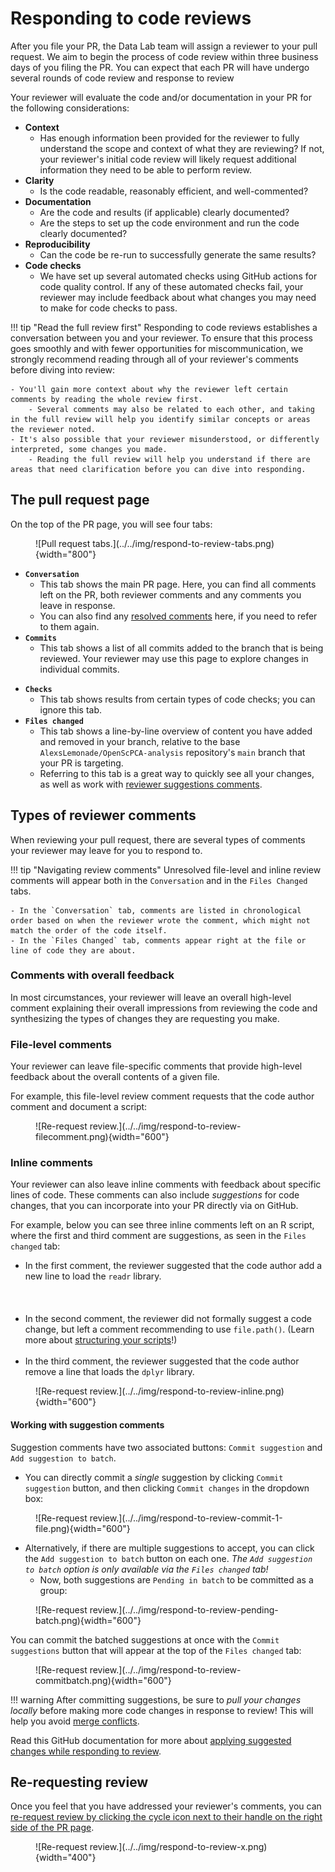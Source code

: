 # Responding to code reviews

After you file your PR, the Data Lab team will assign a reviewer to your pull request.
We aim to begin the process of code review within three business days of you filing the PR.
You can expect that each PR will have undergo several rounds of code review and response to review

Your reviewer will evaluate the code and/or documentation in your PR for the following considerations:

- **Context**
    - Has enough information been provided for the reviewer to fully understand the scope and context of what they are reviewing?
    If not, your reviewer's initial code review will likely request additional information they need to be able to perform review.
- **Clarity**
    - Is the code readable, reasonably efficient, and well-commented?
- **Documentation**
    - Are the code and results (if applicable) clearly documented?
    - Are the steps to set up the code environment and run the code clearly documented?
- **Reproducibility**
    - Can the code be re-run to successfully generate the same results?
- **Code checks**
    - We have set up several automated checks using GitHub actions for code quality control.
    If any of these automated checks fail, your reviewer may include feedback about what changes you may need to make for code checks to pass.

!!! tip "Read the full review first"
    Responding to code reviews establishes a conversation between you and your reviewer.
    To ensure that this process goes smoothly and with fewer opportunities for miscommunication, we strongly recommend reading through all of your reviewer's comments before diving into review:

    - You'll gain more context about why the reviewer left certain comments by reading the whole review first.
        - Several comments may also be related to each other, and taking in the full review will help you identify similar concepts or areas the reviewer noted.
    - It's also possible that your reviewer misunderstood, or differently interpreted, some changes you made.
        - Reading the full review will help you understand if there are areas that need clarification before you can dive into responding.

## The pull request page

On the top of the PR page, you will see four tabs:

<figure markdown="span">
    ![Pull request tabs.](../../img/respond-to-review-tabs.png){width="800"}
</figure>

<div class="grid" markdown>


- **`Conversation`**
    - This tab shows the main PR page.
    Here, you can find all comments left on the PR, both reviewer comments and any comments you leave in response.
    - You can also find any [resolved comments](https://docs.github.com/en/pull-requests/collaborating-with-pull-requests/reviewing-changes-in-pull-requests/commenting-on-a-pull-request#resolving-conversations) here, if you need to refer to them again.
- **`Commits`**
    - This tab shows a list of all commits added to the branch that is being reviewed.
    Your reviewer may use this page to explore changes in individual commits.

<!-- comment to force two grid columns -->

- **`Checks`**
    - This tab shows results from certain types of code checks; you can ignore this tab.
- **`Files changed`**
    - This tab shows a line-by-line overview of content you have added and removed in your branch, relative to the base `AlexsLemonade/OpenScPCA-analysis` repository's `main` branch that your PR is targeting.
    - Referring to this tab is a great way to quickly see all your changes, as well as work with [reviewer suggestions comments](#inline-comments).

</div>

## Types of reviewer comments

When reviewing your pull request, there are several types of comments your reviewer may leave for you to respond to.
<!-- Please refer to [our documentation on example reviews](STUB_LINK example reviews). -->


!!! tip "Navigating review comments"
    Unresolved file-level and inline review comments will appear both in the `Conversation` and in the `Files Changed` tabs.

    - In the `Conversation` tab, comments are listed in chronological order based on when the reviewer wrote the comment, which might not match the order of the code itself.
    - In the `Files Changed` tab, comments appear right at the file or line of code they are about.


### Comments with overall feedback

In most circumstances, your reviewer will leave an overall high-level comment explaining their overall impressions from reviewing the code and synthesizing the types of changes they are requesting you make.

### File-level comments

Your reviewer can leave file-specific comments that provide high-level feedback about the overall contents of a given file.

For example, this file-level review comment requests that the code author comment and document a script:

<figure markdown="span">
    ![Re-request review.](../../img/respond-to-review-filecomment.png){width="600"}
</figure>


### Inline comments

Your reviewer can also leave inline comments with feedback about specific lines of code.
These comments can also include _suggestions_ for code changes, that you can incorporate into your PR directly via on GitHub.

For example, below you can see three inline comments left on an R script, where the first and third comment are suggestions, as seen in the `Files changed` tab:

<div class="grid" markdown>

<!-- Note that I've used <br> to make the bullets line up with the associated comment in the image -->

- In the first comment, the reviewer suggested that the code author add a new line to load the `readr` library.<br><br><br><br>
- In the second comment, the reviewer did not formally suggest a code change, but left a comment recommending to use `file.path()`.
(Learn more about [structuring your scripts](../analysis-modules/script-structure.md)!)<br><br>
- In the third comment, the reviewer suggested that the code author remove a line that loads the `dplyr` library.


<figure markdown="span">
    ![Re-request review.](../../img/respond-to-review-inline.png){width="600"}
</figure>

</div>

#### Working with suggestion comments

Suggestion comments have two associated buttons: `Commit suggestion` and `Add suggestion to batch`.

- You can directly commit a _single_ suggestion by clicking `Commit suggestion` button, and then clicking `Commit changes` in the dropdown box:
<figure markdown="span">
    ![Re-request review.](../../img/respond-to-review-commit-1-file.png){width="600"}
</figure>

- Alternatively, if there are multiple suggestions to accept, you can click the `Add suggestion to batch` button on each one.
_The `Add suggestion to batch` option is only available via the `Files changed` tab!_
    - Now, both suggestions are `Pending in batch` to be committed as a group:
<figure markdown="span">
    ![Re-request review.](../../img/respond-to-review-pending-batch.png){width="600"}
</figure>

You can commit the batched suggestions at once with the `Commit suggestions` button that will appear at the top of the `Files changed` tab:

<figure markdown="span">
    ![Re-request review.](../../img/respond-to-review-commitbatch.png){width="600"}
</figure>

!!! warning
    After committing suggestions, be sure to _pull your changes locally_ before making more code changes in response to review!
    This will help you avoid [merge conflicts](../creating-pull-requests/resolve-merge-conflicts.md).


Read this GitHub documentation for more about [applying suggested changes while responding to review](https://docs.github.com/en/pull-requests/collaborating-with-pull-requests/reviewing-changes-in-pull-requests/incorporating-feedback-in-your-pull-request).


## Re-requesting review

Once you feel that you have addressed your reviewer's comments, you can [re-request review by clicking the cycle icon next to their handle on the right side of the PR page](https://docs.github.com/en/pull-requests/collaborating-with-pull-requests/reviewing-changes-in-pull-requests/incorporating-feedback-in-your-pull-request#re-requesting-a-review).

<figure markdown="span">
    ![Re-request review.](../../img/respond-to-review-x.png){width="400"}
</figure>


